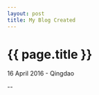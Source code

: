 ```yaml
---
layout: post
title: My Blog Created
---
```


{{ page.title }}
================

<p class="meta">16 April 2016 - Qingdao</p>


--

